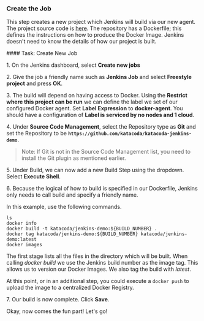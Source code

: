 ### Create the Job

This step creates a new project which Jenkins will build via our new agent. The project source code is [here](https://github.com/katacoda/katacoda-jenkins-demo). The repository has a Dockerfile; this defines the instructions on how to produce the Docker Image. Jenkins doesn't need to know the details of how our project is built.

#### Task: Create New Job

1\. On the Jenkins dashboard, select **Create new jobs**<br>

2\. Give the job a friendly name such as **Jenkins Job** and select **Freestyle project** and press **OK**.<br>

3\. The build will depend on having access to Docker. Using the **Restrict where this project can be run** we can define the label we set of our configured Docker agent. Set **Label Expression** to **docker-agent**. You should have a configuration of **Label is serviced by no nodes and 1 cloud**.<br>

4\. Under **Source Code Management**, select the Repository type as **Git** and set the Repository to be **`https://github.com/katacoda/katacoda-jenkins-demo`**.<br>

>Note: If Git is not in the Source Code Management list, you need to install the Git plugin as mentioned earlier.

5\. Under Build, we can now add a new Build Step using the dropdown. Select **Execute Shell**.<br>

6\. Because the logical of how to build is specified in our Dockerfile, Jenkins only needs to call build and specify a friendly name.<br>

In this example, use the following commands.

```
ls
docker info
docker build -t katacoda/jenkins-demo:${BUILD_NUMBER} .
docker tag katacoda/jenkins-demo:${BUILD_NUMBER} katacoda/jenkins-demo:latest
docker images
```

The first stage lists all the files in the directory which will be built. When calling _docker build_ we use the Jenkins build number as the image tag. This allows us to version our Docker Images. We also tag the build with _latest_.

At this point, or in an additional step, you could execute a `docker push` to upload the image to a centralized Docker Registry.

7\. Our build is now complete. Click **Save**.

Okay, now comes the fun part! Let's go!
